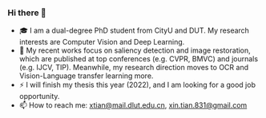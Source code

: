 ### Hi there 👋
- 🎓 I am a dual-degree PhD student from CityU and DUT. My research interests are Computer Vision and Deep Learning.
- 🔭 My recent works focus on saliency detection and image restoration, which are published at top conferences (e.g. CVPR, BMVC) and journals (e.g. IJCV, TIP). Meanwhile, my research direction moves to OCR and Vision-Language transfer learning more. 
- ⚡ I will finish my thesis this year (2022), and I am looking for a good job opportunity.
- 📫 How to reach me: xtian@mail.dlut.edu.cn, xin.tian.831@gmail.com

<!--
**GrassBro/GrassBro** is a ✨ _special_ ✨ repository because its `README.md` (this file) appears on your GitHub profile.

Here are some ideas to get you started:

- 🔭 I’m currently working on computer vision, including saliency detection, OCR, etc.
- 🌱 I’m currently learning ...
- 👯 I’m looking to collaborate on ...
- 🤔 I’m looking for help with ...
- 💬 Ask me about ...
- 📫 How to reach me: ...
- 😄 Pronouns: ...
- ⚡ Fun fact: ...
-->
